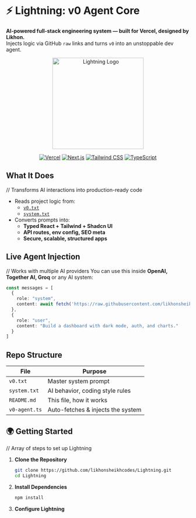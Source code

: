 # ⚡ Lightning: v0 Agent Core

**AI‑powered full-stack engineering system — built for Vercel, designed by Likhon.**  
Injects logic via GitHub `raw` links and turns `v0` into an unstoppable dev agent.

<div align="center">
  <img src="https://raw.githubusercontent.com/likhonsheikhcodes/Lightning/main/public/lightning-logo.svg" alt="Lightning Logo" width="250" height="250"/>

  [![Vercel](https://img.shields.io/badge/Vercel-000000?style=for-the-badge&logo=vercel&logoColor=white)](https://vercel.com)
  [![Next.js](https://img.shields.io/badge/Next.js-000000?style=for-the-badge&logo=next.js&logoColor=white)](https://nextjs.org/)
  [![Tailwind CSS](https://img.shields.io/badge/Tailwind_CSS-38B2AC?style=for-the-badge&logo=tailwind-css&logoColor=white)](https://tailwindcss.com)
  [![TypeScript](https://img.shields.io/badge/TypeScript-007ACC?style=for-the-badge&logo=typescript&logoColor=white)](https://www.typescriptlang.org/)
</div>

## What It Does

// Transforms AI interactions into production-ready code
- Reads project logic from:
  - [`v0.txt`](https://raw.githubusercontent.com/likhonsheikhcodes/Lightning/main/v0.txt)
  - [`system.txt`](https://raw.githubusercontent.com/likhonsheikhcodes/Lightning/main/system.txt)
- Converts prompts into:
  - **Typed React + Tailwind + Shadcn UI**
  - **API routes, env config, SEO meta**
  - **Secure, scalable, structured apps**

## Live Agent Injection

// Works with multiple AI providers
You can use this inside **OpenAI, Together AI, Groq** or any AI system:

```ts
const messages = [
  {
    role: "system",
    content: await fetch('https://raw.githubusercontent.com/likhonsheikhcodes/Lightning/main/v0.txt').then(r => r.text())
  },
  {
    role: "user",
    content: "Build a dashboard with dark mode, auth, and charts."
  }
]
```

## Repo Structure

| File | Purpose |
|------|---------|
| `v0.txt` | Master system prompt |
| `system.txt` | AI behavior, coding style rules |
| `README.md` | This file, how it works |
| `v0-agent.ts` | Auto-fetches & injects the system |

## 🌍 Getting Started

// Array of steps to set up Lightning
1. **Clone the Repository**
   ```bash
   git clone https://github.com/likhonsheikhcodes/Lightning.git
   cd Lightning
   ```

2. **Install Dependencies**
   ```bash
   npm install
   ```

3. **Configure Lightning**
